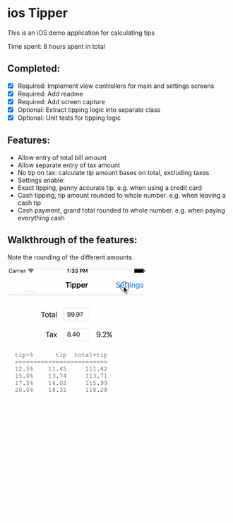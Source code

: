 ios Tipper
==============

This is an iOS demo application for calculating tips

Time spent: 8 hours spent in total

Completed:
---
 * [x] Required: Implement view controllers for main and settings screens
 * [x] Required: Add readme
 * [x] Required: Add screen capture
 * [x] Optional: Extract tipping logic into separate class
 * [x] Optional: Unit tests for tipping logic
 
Features:
---
 * Allow entry of total bill amount
 * Allow separate entry of tax amount
 * No tip on tax: calculate tip amount bases on total, excluding taxes
 * Settings enable:
  * Exact tipping, penny accurate tip. e.g. when using a credit card
  * Cash tipping, tip amount rounded to whole number. e.g. when leaving a cash tip
  * Cash payment, grand total rounded to whole number. e.g. when paying everything cash
 
Walkthrough of the features:
---
Note the rounding of the different amounts.

<img src="tipper.gif" />
